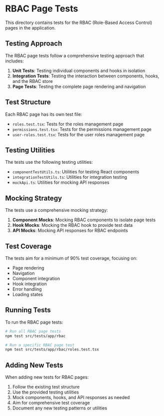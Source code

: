 # RBAC Page Tests

This directory contains tests for the RBAC (Role-Based Access Control) pages in the application.

## Testing Approach

The RBAC page tests follow a comprehensive testing approach that includes:

1. **Unit Tests**: Testing individual components and hooks in isolation
2. **Integration Tests**: Testing the interaction between components, hooks, and the RBAC store
3. **Page Tests**: Testing the complete page rendering and navigation

## Test Structure

Each RBAC page has its own test file:

- `roles.test.tsx`: Tests for the roles management page
- `permissions.test.tsx`: Tests for the permissions management page
- `user-roles.test.tsx`: Tests for the user roles management page

## Testing Utilities

The tests use the following testing utilities:

- `componentTestUtils.ts`: Utilities for testing React components
- `integrationTestUtils.ts`: Utilities for integration testing
- `mockApi.ts`: Utilities for mocking API responses

## Mocking Strategy

The tests use a comprehensive mocking strategy:

1. **Component Mocks**: Mocking RBAC components to isolate page tests
2. **Hook Mocks**: Mocking the RBAC hook to provide test data
3. **API Mocks**: Mocking API responses for RBAC endpoints

## Test Coverage

The tests aim for a minimum of 90% test coverage, focusing on:

- Page rendering
- Navigation
- Component integration
- Hook integration
- Error handling
- Loading states

## Running Tests

To run the RBAC page tests:

```bash
# Run all RBAC page tests
npm test src/tests/app/rbac

# Run a specific RBAC page test
npm test src/tests/app/rbac/roles.test.tsx
```

## Adding New Tests

When adding new tests for RBAC pages:

1. Follow the existing test structure
2. Use the provided testing utilities
3. Mock components, hooks, and API responses as needed
4. Aim for comprehensive test coverage
5. Document any new testing patterns or utilities 